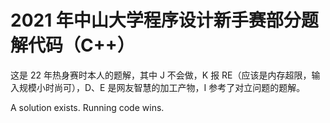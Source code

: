 # 2021 年中山大学程序设计新手赛部分题解代码（C++）

这是 22 年热身赛时本人的题解，其中 J 不会做，K 报 RE（应该是内存超限，输入规模小时尚可），D、E 是网友智慧的加工产物，I 参考了对立问题的题解。

A solution exists. Running code wins.
